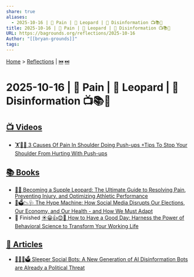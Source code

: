 ```yaml
---
share: true
aliases:
  - 2025-10-16 | 🤕 Pain | 🐆 Leopard | 🤖 Disinformation 📺📚📄
title: 2025-10-16 | 🤕 Pain | 🐆 Leopard | 🤖 Disinformation 📺📚📄
URL: https://bagrounds.org/reflections/2025-10-16
Author: "[[bryan-grounds]]"
tags:
---
```

[Home](../index.md) > [Reflections](./index.md) | [⏮️](./2025-10-15.md) [⏭️](./2025-10-17.md)  
# 2025-10-16 | 🤕 Pain | 🐆 Leopard | 🤖 Disinformation 📺📚📄  
## [📺 Videos](../videos/index.md)  
- [🏋️🤕🛑 3 Causes Of Pain In Shoulder Doing Push-ups +Tips To Stop Your Shoulder From Hurting With Push-ups](../videos/3-causes-of-pain-in-shoulder-doing-push-ups-tips-to-stop-your-shoulder-from-hurting-with-push-ups.md)  
  
## [📚 Books](../books/index.md)  
- [🤸🤕 Becoming a Supple Leopard: The Ultimate Guide to Resolving Pain, Preventing Injury, and Optimizing Athletic Performance](../books/becoming-a-supple-leopard-the-ultimate-guide-to-resolving-pain-preventing-injury-and-optimizing-athletic-performance.md)  
- [📱🗳️📉🩺 The Hype Machine: How Social Media Disrupts Our Elections, Our Economy, and Our Health - and How We Must Adapt](../books/the-hype-machine-how-social-media-disrupts-our-elections-our-economy-and-our-health-and-how-we-must-adapt.md)  
- 🏁 Finished [☀️😀👍😊🌻 How to Have a Good Day: Harness the Power of Behavioral Science to Transform Your Working Life](../books/how-to-have-a-good-day.md)  
  
## [📄 Articles](../articles/index.md)  
- [🤖😴📢🗳️ Sleeper Social Bots: A New Generation of AI Disinformation Bots are Already a Political Threat](../articles/sleeper-social-bots-a-new-generation-of-ai-disinformation-bots-are-already-a-political-threat.md)